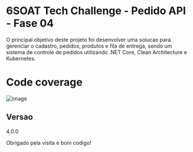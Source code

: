 # 6SOAT Tech Challenge - Pedido API - Fase 04
O principal objetivo deste projeto foi desenvolver uma solucao para gerenciar o cadastro, pedidos, produtos e fila de entrega, sendo um sistema de controle de pedidos utilizando .NET Core, Clean Architecture e Kubernetes.

# Code coverage
![image](https://github.com/user-attachments/assets/0765f658-d076-4282-97f3-9f521c9e0210)


## Versao

4.0.0
 
Obrigado pela visita e bom codigo!


